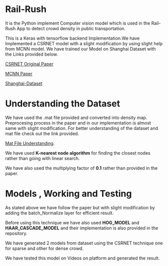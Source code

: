 # Rail-Rush
It is the Python implement Computer vision model which is used in the Rail-Rush App to detect crowd density in public transportation.

This is a Keras with tensorflow backend Implementation.We have Implemented a CSRNET model with a slight modification 
by using slight help from  MCNN model.
We have trained our Model on Shanghai Dataset with the Links provided below.

[CSRNET Original Paper](https://arxiv.org/abs/1802.10062)

[MCNN Paper](https://zpascal.net/cvpr2016/Zhang_Single-Image_Crowd_Counting_CVPR_2016_paper.pdf)

[Shanghai-Dataset](https://drive.google.com/file/d/16dhJn7k4FWVwByRsQAEpl9lwjuV03jVI/view)

# Understanding the Dataset

We have used the .mat file provided and converted into density map.
Preprocesing process in the paper and in our implementation is almost same with slight modification.
For better understanding of the dataset and mat file check out the link provided.

[Mat File Understanding](https://www.researchgate.net/post/explain_ground-truth_mat_file_of_an_image_for_CNN).

We have used **K-nearest node algorithm** for finding the closest nodes rather than going with linear search.

We have also used the multiplying factor of **0.1** rather than provided in the paper.

# Models , Working and Testing

As stated above we have follow the paper but with slight modification by adding the batch_Normalize layer for efficient result.

Before using this technique we have also used **HOG_MODEL** and **HAAR_CASCADE_MODEL** and their implementation is also provided
in the repository.

We have generated 2 models from dataset using the CSRNET technique one for sparse and other for dense crowd.

We have tested this model on Videos on platform and generated the result.



